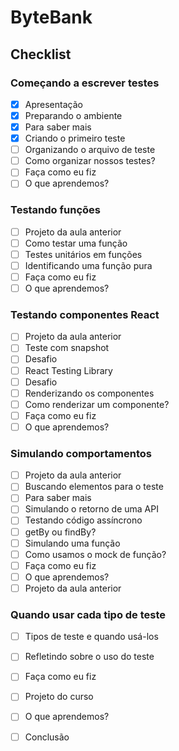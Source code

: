 # ByteBank

## Checklist

### Começando a escrever testes
- [x] Apresentação
- [x] Preparando o ambiente
- [x] Para saber mais
- [x] Criando o primeiro teste
- [ ] Organizando o arquivo de teste
- [ ] Como organizar nossos testes?
- [ ] Faça como eu fiz
- [ ] O que aprendemos?

### Testando funções
- [ ] Projeto da aula anterior
- [ ] Como testar uma função
- [ ] Testes unitários em funções
- [ ] Identificando uma função pura
- [ ] Faça como eu fiz
- [ ] O que aprendemos?

### Testando componentes React
- [ ] Projeto da aula anterior
- [ ] Teste com snapshot
- [ ] Desafio
- [ ] React Testing Library
- [ ] Desafio
- [ ] Renderizando os componentes
- [ ] Como renderizar um componente?
- [ ] Faça como eu fiz
- [ ] O que aprendemos?

### Simulando comportamentos
- [ ] Projeto da aula anterior
- [ ] Buscando elementos para o teste
- [ ] Para saber mais 
- [ ] Simulando o retorno de uma API  
- [ ] Testando código assíncrono  
- [ ] getBy ou findBy?  
- [ ] Simulando uma função  
- [ ] Como usamos o mock de função?  
- [ ] Faça como eu fiz  
- [ ] O que aprendemos? 
- [ ] Projeto da aula anterior

### Quando usar cada tipo de teste
- [ ] Tipos de teste e quando usá-los
- [ ] Refletindo sobre o uso do teste
- [ ] Faça como eu fiz
- [ ] Projeto do curso 
- [ ] O que aprendemos?
- [ ] Conclusão



